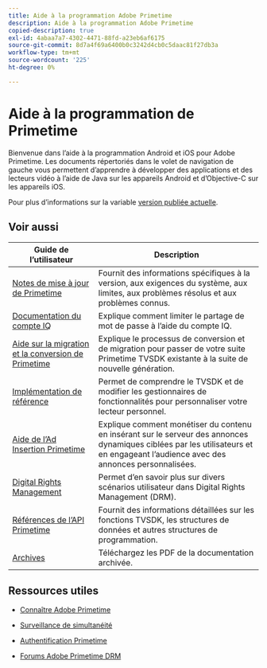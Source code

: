 ```yaml
---
title: Aide à la programmation Adobe Primetime
description: Aide à la programmation Adobe Primetime
copied-description: true
exl-id: 4abaa7a7-4302-4471-88fd-a23eb6af6175
source-git-commit: 8d7a4f69a6400b0c3242d4cb0c5daac81f27db3a
workflow-type: tm+mt
source-wordcount: '225'
ht-degree: 0%

---
```


# Aide à la programmation de Primetime

Bienvenue dans l’aide à la programmation Android et iOS pour Adobe Primetime. Les documents répertoriés dans le volet de navigation de gauche vous permettent d’apprendre à développer des applications et des lecteurs vidéo à l’aide de Java sur les appareils Android et d’Objective-C sur les appareils iOS.

Pour plus d’informations sur la variable [version publiée actuelle](tvsdk-3x-ios-prog/ios-3x-introduction/ios-3x-overview/ios-3x-overview.md).

## Voir aussi

| Guide de l’utilisateur | Description |
|---|---|
| [Notes de mise à jour de Primetime](/help/release-notes/home.md) | Fournit des informations spécifiques à la version, aux exigences du système, aux limites, aux problèmes résolus et aux problèmes connus. |
| [Documentation du compte IQ](/help/AccountIQ/home.md) | Explique comment limiter le partage de mot de passe à l’aide du compte IQ. |
| [Aide sur la migration et la conversion de Primetime](/help/migration-guides/home.md) | Explique le processus de conversion et de migration pour passer de votre suite Primetime TVSDK existante à la suite de nouvelle génération. |
| [Implémentation de référence](/help/android-reference-implementation/home.md) | Permet de comprendre le TVSDK et de modifier les gestionnaires de fonctionnalités pour personnaliser votre lecteur personnel. |
| [Aide de l’Ad Insertion Primetime](/help/primetime-ad-insertion/home.md) | Explique comment monétiser du contenu en insérant sur le serveur des annonces dynamiques ciblées par les utilisateurs et en engageant l’audience avec des annonces personnalisées. |
| [Digital Rights Management](/help/digital-rights-management/home.md) | Permet d’en savoir plus sur divers scénarios utilisateur dans Digital Rights Management (DRM). |
| [Références de l’API Primetime](/help/reference/api-references.md) | Fournit des informations détaillées sur les fonctions TVSDK, les structures de données et autres structures de programmation. |
| [Archives](https://helpx.adobe.com/primetime/archives.html) | Téléchargez les PDF de la documentation archivée. |

## Ressources utiles

* [Connaître Adobe Primetime](https://www.adobe.com/in/marketing/primetime.html)

* [Surveillance de simultanéité](https://tve.helpdocsonline.com/concurrency-monitoring-introduction)

* [Authentification Primetime](https://tve.helpdocsonline.com/home)

* [Forums Adobe Primetime DRM](https://forums.adobe.com/community/adobe_access)
